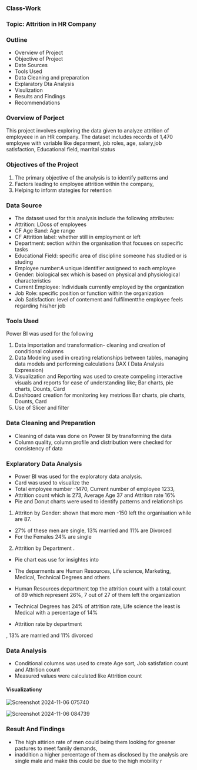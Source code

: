 ### Class-Work
### Topic:  Attrition in HR Company
### Outline
 -  Overview of Project
 -  Objective of Project
 -  Date Sources
 -  Tools Used
 -  Data Cleaning and preparation
 -  Explaratory Dta Analysis
 -  Visulization
 -  Results and Findings
 -  Recommendations

### Overview of Porject
This project involves exploring the data given to analyze attrition of employeee in an HR company. The dataset includes records of 1,470 employee with variable like deparment, job roles, age, salary,job satisfaction, Educational field, marrital status

### Objectives of the Project
 1. The primary objective of the analysis is to identify patterns and
 2. Factors leading to employee attrition within the company,
 3. Helping to inform stategies for retention    
 
  ###  Data Source
  - The dataset used for this analysis include the following attributes:
  - Attrition: LOoss of employees
  - CF Age Band: Age range
  - CF Attrition label: whether still in employment or left
  -  Department: section within the organisation that focuses on sspecific tasks
  -  Educational Field: specific area of discipline someone has studied or is studing
  -  Employee number:A unique identifier assigneed to each employee
  - Gender: biological sex which is based on physical and physiological characteristics
  - Current Employee: Individuals currently employed by the organization
  - Job Role: specific position or function within the organization
  -  Job Satisfaction: level of contement and fulfilmentthe employee feels regarding his/her job 

### Tools Used
Power BI was used for the following
   1. Data importation and transformation- cleaning and creation of conditional columns
   2. Data Modeling used in creating relationships between tables, managing data models and performing calculations DAX ( Data Analysis Expression)
   3. Visualization and Reporting was used to create compeling interactive visuals and reports for ease of understanding like; Bar charts, pie charts, Dounts, Card
   5. Dashboard creation for monitoring key metrices   Bar charts, pie charts, Dounts, Card
   6.  Use of Slicer and filter

### Data Cleaning and Preparation
- Cleaning of data was done on Power BI by transforming the data
- Column quality, column profile and distribution were checked for consistency of data


### Explaratory Data Analysis
- Power BI was used for the exploratory data analysis.
- Card was used to visualize the
- Total employee number -1470, Current number of employee 1233,
- Attrition count which is 273, Average Age 37 and Attriton rate 16%
- Pie  and Donut charts were used to identify patterns and relationships
1.  Attriton by Gender: shown that more men -150 left the organisation while are 87.
- 27% of these men are single, 13% married and 11% are Divorced
- For the Females 24% are single
2.  Attrition by Department .
-  Pie chart eas use for insightes into
- The deparments are Human Resources, Life science, Marketing, Medical, Technical Degrees and others
- Human Resources department top the attrition count with a total count of 89 which represent 26%, 7 out of 27 of them left the organization
- Technical Degrees has 24% of attrition rate, Life science  the least is Medical with a percentage of 14%
  

-  Attrition rate by department
 


, 13% are married and 11% divorced
### Data Analysis
- Conditional columns was used to create Age sort, Job satisfation count and Attrition count
-  Measured values were calculated like Attrition count


#### Visualizationy

![Screenshot 2024-11-06 075740](https://github.com/user-attachments/assets/6b1ba829-32b9-44cc-833c-131a9de6335e)


![Screenshot 2024-11-06 084739](https://github.com/user-attachments/assets/69db589b-c86c-45e7-a5cb-79b657999153)







  ### Result And Findings
  -  The high attirion rate of men could being them looking for greener pastures to meet family demands,
  -  inaddition a higher percentage of them as disclosed by the analysis  are single male and make
    this could be due to the high mobility r

